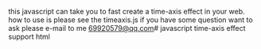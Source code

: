 this javascript can take you to fast create a time-axis effect in your web.
how to use is please see the timeaxis.js
if you have some question want to ask please e-mail to me 69920579@qq.com# javascript
 time-axis effect support html  
